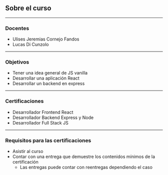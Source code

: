 ## Sobre el curso

----

### Docentes

- Ulises Jeremias Cornejo Fandos
- Lucas Di Cunzolo

----

### Objetivos

- Tener una idea general de JS vanilla
- Desarrollar una aplicación React
- Desarrollar un backend en express

----

### Certificaciones

- Desarrollador Frontend React
- Desarrollador Backend Express y Node
- Desarrollador Full Stack JS

----

### Requisitos para las certificaciones

- Asistir al curso
- Contar con una entrega que demuestre los contenidos mínimos de la certificación
  - Las entregas puede contar con reentregas dependiendo el caso
